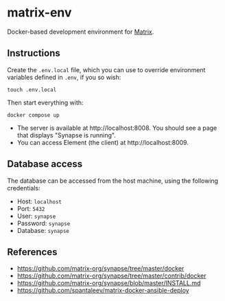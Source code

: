 # matrix-env
Docker-based development environment for [Matrix](https://matrix.org).

## Instructions
Create the `.env.local` file, which you can use to override environment variables defined in `.env`, if you so wish:

```shell
touch .env.local
```

Then start everything with:

```shell
docker compose up
```

- The server is available at http://localhost:8008. You should see a page that displays "Synapse is running".
- You can access Element (the client) at http://localhost:8009.

## Database access
The database can be accessed from the host machine, using the following credentials:

- Host: `localhost`
- Port: `5432`
- User: `synapse`
- Password: `synapse`
- Database: `synapse`

## References

- https://github.com/matrix-org/synapse/tree/master/docker
- https://github.com/matrix-org/synapse/tree/master/contrib/docker
- https://github.com/matrix-org/synapse/blob/master/INSTALL.md
- https://github.com/spantaleev/matrix-docker-ansible-deploy

